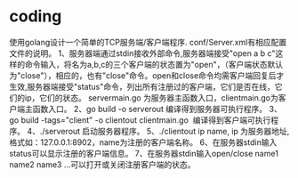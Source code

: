 # coding
使用golang设计一个简单的TCP服务端/客户端程序.
conf/Server.xml有相应配置文件的说明。
1、服务器端通过stdin接收外部命令,服务器端接受"open a b c"这样的命令输入，将名为a,b,c的三个客户端的状态置为"open"，（客户端状态默认为"close"），相应的，也有"close"命令。open和close命令均需客户端回复后才生效,服务器端接受"status"命令，列出所有注册过的客户端，它们是否在线，它们的ip，它们的状态。
servermain.go 为服务器主函数入口，clientmain.go为客户端主函数入口。
2、go build -o serverout  编译得到服务器可执行程序。
3、go build -tags="client" -o clientout clientmain.go  编译得到客户端可执行程序。
4、./serverout 启动服务器程序。
5、./clientout ip name, ip 为服务器地址,格式如：127.0.0.1:8902，name为注册的客户端名称。
6、在服务器stdin输入status可以显示注册的客户端信息。
7、在服务器stdin输入open/close name1 name2 name3 ...可以打开或关闭注册客户端的状态。
